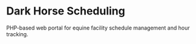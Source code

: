 # Dark Horse Scheduling

PHP-based web portal for equine facility schedule management and hour tracking.
